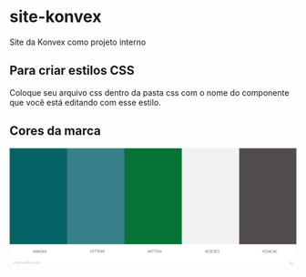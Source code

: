# site-konvex
Site da Konvex como projeto interno

## Para criar estilos CSS

Coloque seu arquivo css dentro da pasta css com o nome do componente que você está editando com esse estilo.


## Cores da marca

![imagem](imgs/coresdamarca.jpeg)
